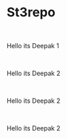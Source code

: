 # St3repo


<br>
<p>Hello its Deepak 1</p>
<br>
<p>Hello its Deepak 2</p>
<br>
<p>Hello its Deepak 2</p>
<br>
<p>Hello its Deepak 2</p>